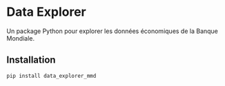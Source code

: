 # Data Explorer

Un package Python pour explorer les données économiques de la Banque Mondiale.

## Installation

```bash
pip install data_explorer_mmd
```
